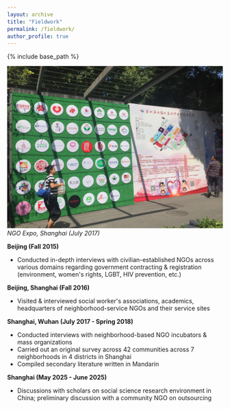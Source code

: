 ```yaml
---
layout: archive
title: "Fieldwork"
permalink: /fieldwork/
author_profile: true
---
```


{% include base_path %}

![](/images/IMG_4132.JPG)
*NGO Expo, Shanghai (July 2017)*

**Beijing (Fall 2015)**
- Conducted in-depth interviews with civilian-established NGOs across various domains regarding government contracting & registration (environment, women's rights, LGBT, HIV prevention, etc.)

**Beijing, Shanghai (Fall 2016)**
- Visited & interviewed social worker's associations, academics, headquarters of neighborhood-service NGOs and their service sites

**Shanghai, Wuhan (July 2017 - Spring 2018)**
- Conducted interviews with neighborhood-based NGO incubators & mass organizations
- Carried out an original survey across 42 communities across 7 neighborhoods in 4 districts in Shanghai
- Compiled secondary literature written in Mandarin

**Shanghai (May 2025 - June 2025)**
- Discussions with scholars on social science research environment in China; preliminary discussion with a community NGO on outsourcing
